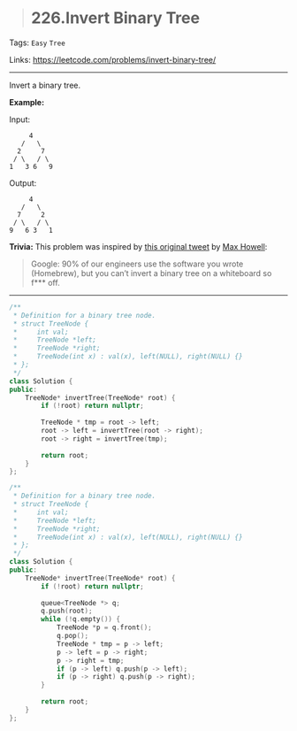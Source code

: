 > # 226.Invert Binary Tree

Tags: `Easy` `Tree`

Links: <https://leetcode.com/problems/invert-binary-tree/>

---

Invert a binary tree.

**Example:**

Input:

```
     4
   /   \
  2     7
 / \   / \
1   3 6   9
```

Output:

```
     4
   /   \
  7     2
 / \   / \
9   6 3   1
```

**Trivia:**
This problem was inspired by [this original tweet](https://twitter.com/mxcl/status/608682016205344768) by [Max Howell](https://twitter.com/mxcl):

> Google: 90% of our engineers use the software you wrote (Homebrew), but you can’t invert a binary tree on a whiteboard so f*** off.

---

```c++
/**
 * Definition for a binary tree node.
 * struct TreeNode {
 *     int val;
 *     TreeNode *left;
 *     TreeNode *right;
 *     TreeNode(int x) : val(x), left(NULL), right(NULL) {}
 * };
 */
class Solution {
public:
    TreeNode* invertTree(TreeNode* root) {
        if (!root) return nullptr;
        
        TreeNode * tmp = root -> left;
        root -> left = invertTree(root -> right);
        root -> right = invertTree(tmp);
        
        return root;
    }
};
```

```c++
/**
 * Definition for a binary tree node.
 * struct TreeNode {
 *     int val;
 *     TreeNode *left;
 *     TreeNode *right;
 *     TreeNode(int x) : val(x), left(NULL), right(NULL) {}
 * };
 */
class Solution {
public:
    TreeNode* invertTree(TreeNode* root) {
        if (!root) return nullptr;
        
        queue<TreeNode *> q;
        q.push(root);
        while (!q.empty()) {
            TreeNode *p = q.front();
            q.pop();
            TreeNode * tmp = p -> left;
            p -> left = p -> right;
            p -> right = tmp;
            if (p -> left) q.push(p -> left);
            if (p -> right) q.push(p -> right);
        }
        
        return root;
    }
};
```

